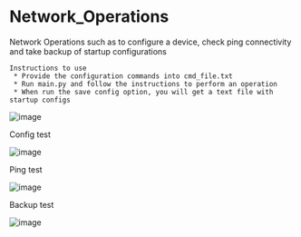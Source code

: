 # Network_Operations
Network Operations such as to configure a device, check ping connectivity and take backup of startup configurations

    Instructions to use
     * Provide the configuration commands into cmd_file.txt
     * Run main.py and follow the instructions to perform an operation
     * When run the save config option, you will get a text file with startup configs


![image](https://user-images.githubusercontent.com/63805419/139710356-fd6f571d-b96a-4df3-8922-03ab8816bb6f.png)

Config test

![image](https://user-images.githubusercontent.com/63805419/139710413-13ed7a00-5775-4f96-ba5b-25943f109c9d.png)

Ping test

![image](https://user-images.githubusercontent.com/63805419/139710489-36836183-6e07-42cf-a167-6a43438239a4.png)

Backup test

![image](https://user-images.githubusercontent.com/63805419/139710550-d106f1c3-e70c-4956-9a92-38233e84cec7.png)

			

